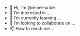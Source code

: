 - 👋 Hi, I’m @reinel-uribe
- 👀 I’m interested in ...
- 🌱 I’m currently learning ...
- 💞️ I’m looking to collaborate on ...
- 📫 How to reach me ...

<!---
reinel-uribe/reinel-uribe is a ✨ special ✨ repository because its `README.md` (this file) appears on your GitHub profile.
You can click the Preview link to take a look at your changes.
--->

